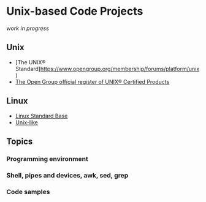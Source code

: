 # Unix-based Code Projects
<i>work in progress</i>

## Unix
* [The UNIX® Standard]https://www.opengroup.org/membership/forums/platform/unix)
* [The Open Group official register of UNIX&reg; Certified Products](https://www.opengroup.org/openbrand/register/)
## Linux
* [Linux Standard Base](https://refspecs.linuxfoundation.org/lsb.shtml)
* [Unix-like](https://en.wikipedia.org/wiki/Unix-like)

## Topics
### Programming environment
### Shell, pipes and devices, awk, sed, grep
### Code samples
